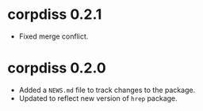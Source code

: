 # corpdiss 0.2.1

* Fixed merge conflict.

# corpdiss 0.2.0

* Added a `NEWS.md` file to track changes to the package.
* Updated to reflect new version of `hrep` package.
